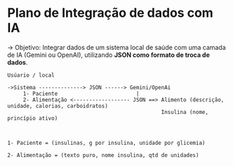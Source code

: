 # Plano de Integração de dados com IA

-> Objetivo: 
      Integrar dados de um sistema local de saúde com uma camada de IA (Gemini ou OpenAI), utilizando **JSON como formato de troca de dados**.

	Usúario / local
	
    ->Sistema --------------> JSON ------> Gemini/OpenAi
         1- Paciente                         |
	     2- Alimentação <------------------ JSON ==> Alimento (descrição, unidade, calorias, carboidratos)               
	                                                 Insulina (nome, princípio ativo) 
                             


	1- Paciente = (insulinas, g por insulina, unidade por glicemia)
		
	2- Alimentação = (texto puro, nome insulina, qtd de unidades)
